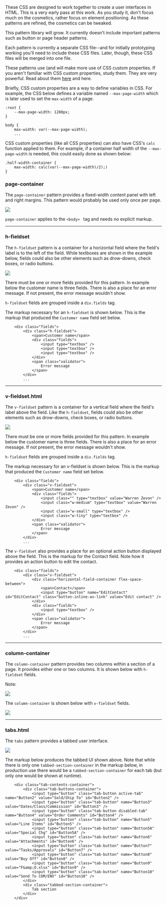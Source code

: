 These CSS are designed to work together to create a user interfaces in HTML. This is a very early pass at this work. As you study it, don't focus much on the cosmetics, rather focus on element positioning. As these patterns are refined, the cosmetics can be tweaked. 

This pattern library will grow. It currently doesn't include important patterns such as button or page header patterns. 

Each pattern is currently a separate CSS file--and for initially prototyping working you'll need to include these CSS files. Later, though, these CSS files will be merged into one file. 

These patterns use (and will make more use of CSS custom properties. If you aren't familiar with CSS custom properties, study them. They are very powerful. Read about them [here](https://asna.com/us/tech/kb/doc/css-custom-props) and here[](https://developer.mozilla.org/en-US/docs/Web/CSS/--*).

Briefly, CSS custom properties are a way to define variables in CSS. For example, the CSS below defines a variable named `--max-page-width` which is later used to set the `max-width` of a page. 

    :root {
        --max-page-width: 1280px;
    }

    body {
        max-width: var(--max-page-width);
        ...

CSS custom properties (like all CSS properties) can also have CSS's `calc` function applied to them. For example, if a container half width of the `--max-page-width` is needed, this could easily done as shown below:

    .half-width-container {
        max-width: calc(var(--max-page-width)/2);)
    }

### page-container

The `page-container` pattern provides a fixed-width content panel with left and right margins. This pattern would probably be used only once per page.

![](https://asna.com/filebin/marketing/IRlKZRtvtv.png)

`page-container` applies to the `<body> ` tag and needs no explicit markup. 

---

### h-fieldset

The `h-fieldset` pattern is a container for a horizontal field where the field's label is to the left of the field. While textboxes are shown in the example below, fields could also be other elements such as drow-downs, check boxes, or radio buttons. 

![](https://asna.com/filebin/marketing/j0AXgD0oOP.png)

There must be one or more fields provided for this pattern. In example below the customer name is three fields. There is also a place for an error message. If not present, the error message wouldn't show.

`h-fieldset` fields are grouped inside a `div.fields` tag. 

The markup necessary for an `h-fieldset` is shown below. This is the markup that produced the `Customer name` field set below.

```
    <div class="fields">
        <div class="h-fieldset">
            <span>Customer name</span>
            <div class="fields">
                <input type="textbox" />
                <input type="textbox" />
                <input type="textbox" />
            </div>
            <span class="validator">
                Error message
            </span>
        </div>
        ...        
```

---

### v-fieldset.html

The `v-fieldset` pattern is a container for a vertical field where the field's label above the field. Like the `h-fieldset`, fields could also be other elements such as drow-downs, check boxes, or radio buttons. 

![](https://asna.com/filebin/marketing/orAuBOvGGW.png)

There must be one or more fields provided for this pattern. In example below the customer name is three fields. There is also a place for an error message. If not present, the error message wouldn't show.

`h-fieldset` fields are grouped inside a `div.fields` tag. 

The markup necessary for an v-fieldset is shown below. This is the markup that produced the `Customer name` field set below.

```
    <div class="fields">    
        <div class="v-fieldset">
            <span>Customer name</span>
            <div class="fields">
                <input class="" type="textbox" value="Warren Zevon" />
                <input class="w-medium" type="textbox" value="Warren Zevon" />
                <input class="w-small" type="textbox" />
                <input class="w-tiny" type="textbox" />
            </div>
            <span class="validator">
                Error message
            </span>
        </div>
        ...
```
The `v-fieldset` also provides a place for an optional action button displayed above the field. This is the markup for the Contact field. Note how it provides an action button to edit the contact. 

```
    <div class="fields">
        <div class="v-fieldset">
            <div class="horizontal-field-container flex-space-between">
                <span>Contact</span>
                <input type="button" name="EditContact" id="EditContact" class="button-inline-as-link" value="Edit contact" />
            </div>
            <div class="fields">
                <input type="textbox" />
            </div>
            <span class="validator">
                Error message
            </span>
        </div>
        ...
```

---

### column-container
The `column-container` pattern provides two columns within a section of a page. It provides either one or two columns. It is shown below with `h-fieldset` fields.

Note: 

![](https://asna.com/filebin/marketing/n8qv8vUjPw.png)

The `column-container` is shown below with `v-fieldset` fields.

![](https://asna.com/filebin/marketing/dXnKfRk2rX.png)

---

### tabs.html

The `tabs` pattern provides a tabbed user interface. 

![](https://asna.com/filebin/marketing/Q5kP87ExyZ.png)

The markup below produces the tabbed UI shown above. Note that while there is only one `tabbed-section-container` in the markup below, in production use there would be a `tabbed-section-container` for each tab (but only one would be shown at runtime).

```
    <div class="tab-contents-container">
        <div class="tab-buttons-container">
            <input type="button" class="tab-button active-tab" name="Button2" value="Sold/Ship To" id="Button2" />
            <input type="button" class="tab-button" name="Button3" value="Dates/Class/Commission" id="Button3" />
            <input type="button" class="tab-button disabled-tab" name="Button4" value="Order Comments" id="Button4" />
            <input type="button" class="tab-button" name="Button5" value="Line Items" id="Button5" />
            <input type="button" class="tab-button" name="Button5A" value="Special Chg" id="Button5A" />
            <input type="button" class="tab-button" name="Button6" value="Attachments" id="Button6" />
            <input type="button" class="tab-button" name="Button7" value="Tasks/Approvals" id="Button7" />
            <input type="button" class="tab-button" name="Button8" value="Buy Off" id="Button8" />
            <input type="button" class="tab-button" name="Button9" value="F&amp;O.xlsx" id="Button9" />
            <input type="button" class="tab-button" name="Button10" value="Send To COM/ENV" id="Button10" />
        </div>
        <div class="tabbed-section-container">
            Tab section
        </div>
    </div>
```

